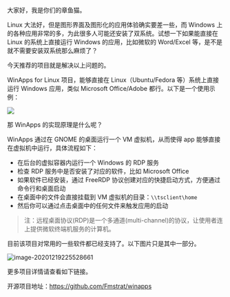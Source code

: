 大家好，我是你们的章鱼猫。

Linux 大法好，但是图形界面及图形化的应用体验确实要差一些，而 Windows 上的各种应用非常的多，为此很多人可能还安装了双系统。试想一下如果能直接在 Linux 的系统上直接运行 Windows 的应用，比如微软的 Word/Excel 等，是不是就不需要安装双系统那么麻烦了？

今天推荐的项目就是解决以上问题的。

WinApps for Linux 项目，能够直接在 Linux（Ubuntu/Fedora 等）系统上直接运行 Windows 应用，类似 Microsoft Office/Adobe 都行。以下是一个使用示例：

![](https://raw.githubusercontent.com/Fmstrat/winapps/main/demo/demo.gif)

那 WinApps 的实现原理是什么呢？

WinApps 通过在 GNOME 的桌面运行一个 VM 虚拟机，从而使得 app 能够直接在虚拟机中运行，具体流程如下：

- 在后台的虚拟容器内运行一个 Windows 的 RDP 服务
- 检查 RDP 服务中是否安装了对应的软件，比如 Microsoft Office
- 如果软件已经安装，通过 FreeRDP 协议创建对应的快捷启动方式，方便通过命令行和桌面启动
- 在桌面中的文件会直接挂载到 VM 虚拟机的目录：`\\tsclient\home` 
- 然后你可以通过点击桌面中的任何文件来触发应用的启动

> 注：远程桌面协议(RDP)是一个多通道(multi-channel)的协议，让使用者连上提供微软终端机服务的计算机。

目前该项目对常用的一些软件都已经支持了。以下图片只是其中一部分。

![image-20201219225528661](https://7465-test-3c9b5e-books-1301492295.tcb.qcloud.la/images/compress_image-20201219225528661.png)

更多项目详情请查看如下链接。

开源项目地址：https://github.com/Fmstrat/winapps